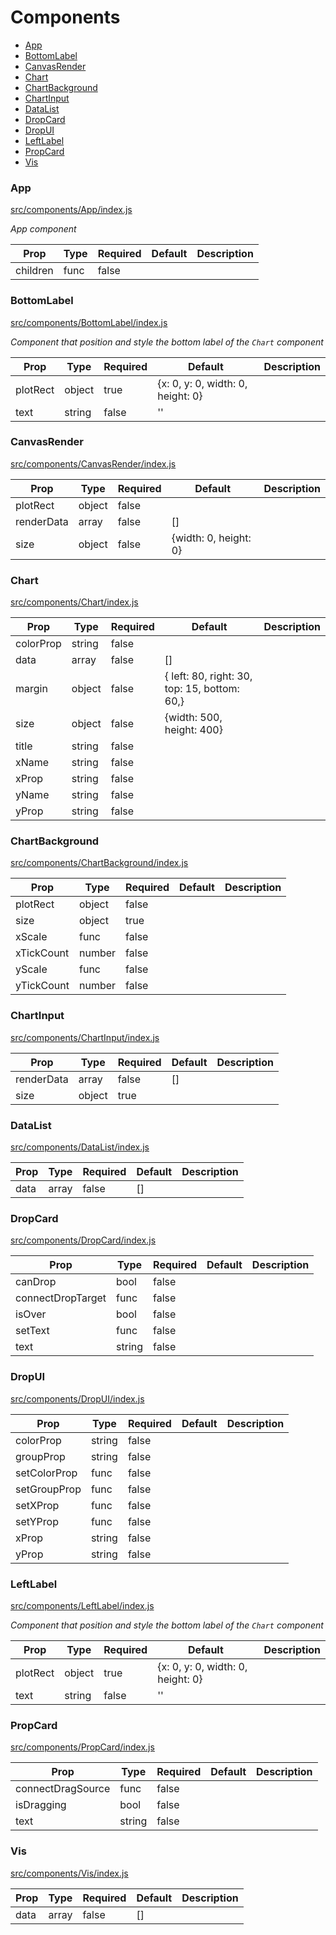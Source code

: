 # Components 

- [App](#App)
- [BottomLabel](#BottomLabel)
- [CanvasRender](#CanvasRender)
- [Chart](#Chart)
- [ChartBackground](#ChartBackground)
- [ChartInput](#ChartInput)
- [DataList](#DataList)
- [DropCard](#DropCard)
- [DropUI](#DropUI)
- [LeftLabel](#LeftLabel)
- [PropCard](#PropCard)
- [Vis](#Vis)

### App
[src/components/App/index.js](../src/components/App/index.js)

*App component*

Prop | Type | Required | Default | Description
---- | ---- | -------- | ------- | -----------
children | func | false |  | 


### BottomLabel
[src/components/BottomLabel/index.js](../src/components/BottomLabel/index.js)

*Component that position and style the bottom label of the `Chart` component*

Prop | Type | Required | Default | Description
---- | ---- | -------- | ------- | -----------
plotRect | object | true | {x: 0, y: 0, width: 0, height: 0} | 
text | string | false | '' | 


### CanvasRender
[src/components/CanvasRender/index.js](../src/components/CanvasRender/index.js)



Prop | Type | Required | Default | Description
---- | ---- | -------- | ------- | -----------
plotRect | object | false |  | 
renderData | array | false | [] | 
size | object | false | {width: 0, height: 0} | 


### Chart
[src/components/Chart/index.js](../src/components/Chart/index.js)



Prop | Type | Required | Default | Description
---- | ---- | -------- | ------- | -----------
colorProp | string | false |  | 
data | array | false | [] | 
margin | object | false | {  left: 80, right: 30,  top: 15, bottom: 60,} | 
size | object | false | {width: 500, height: 400} | 
title | string | false |  | 
xName | string | false |  | 
xProp | string | false |  | 
yName | string | false |  | 
yProp | string | false |  | 


### ChartBackground
[src/components/ChartBackground/index.js](../src/components/ChartBackground/index.js)



Prop | Type | Required | Default | Description
---- | ---- | -------- | ------- | -----------
plotRect | object | false |  | 
size | object | true |  | 
xScale | func | false |  | 
xTickCount | number | false |  | 
yScale | func | false |  | 
yTickCount | number | false |  | 


### ChartInput
[src/components/ChartInput/index.js](../src/components/ChartInput/index.js)



Prop | Type | Required | Default | Description
---- | ---- | -------- | ------- | -----------
renderData | array | false | [] | 
size | object | true |  | 


### DataList
[src/components/DataList/index.js](../src/components/DataList/index.js)



Prop | Type | Required | Default | Description
---- | ---- | -------- | ------- | -----------
data | array | false | [] | 


### DropCard
[src/components/DropCard/index.js](../src/components/DropCard/index.js)



Prop | Type | Required | Default | Description
---- | ---- | -------- | ------- | -----------
canDrop | bool | false |  | 
connectDropTarget | func | false |  | 
isOver | bool | false |  | 
setText | func | false |  | 
text | string | false |  | 


### DropUI
[src/components/DropUI/index.js](../src/components/DropUI/index.js)



Prop | Type | Required | Default | Description
---- | ---- | -------- | ------- | -----------
colorProp | string | false |  | 
groupProp | string | false |  | 
setColorProp | func | false |  | 
setGroupProp | func | false |  | 
setXProp | func | false |  | 
setYProp | func | false |  | 
xProp | string | false |  | 
yProp | string | false |  | 


### LeftLabel
[src/components/LeftLabel/index.js](../src/components/LeftLabel/index.js)

*Component that position and style the bottom label of the `Chart` component*

Prop | Type | Required | Default | Description
---- | ---- | -------- | ------- | -----------
plotRect | object | true | {x: 0, y: 0, width: 0, height: 0} | 
text | string | false | '' | 


### PropCard
[src/components/PropCard/index.js](../src/components/PropCard/index.js)



Prop | Type | Required | Default | Description
---- | ---- | -------- | ------- | -----------
connectDragSource | func | false |  | 
isDragging | bool | false |  | 
text | string | false |  | 


### Vis
[src/components/Vis/index.js](../src/components/Vis/index.js)



Prop | Type | Required | Default | Description
---- | ---- | -------- | ------- | -----------
data | array | false | [] | 

